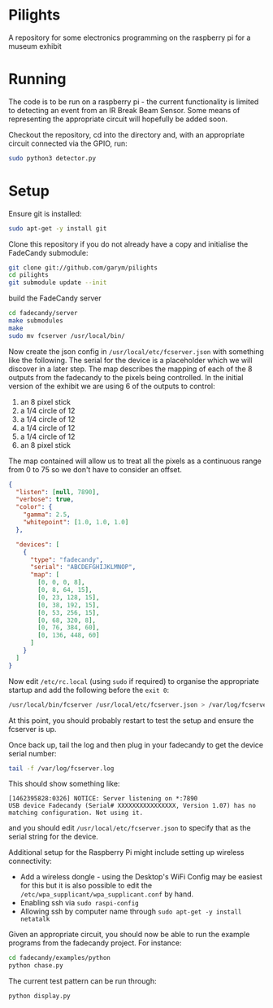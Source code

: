 # Pilights
A repository for some electronics programming on the raspberry pi for a museum exhibit

# Running

The code is to be run on a raspberry pi - the current functionality is limited to detecting an event from an
IR Break Beam Sensor. Some means of representing the appropriate circuit will hopefully be added soon.

Checkout the repository, cd into the directory and, with an appropriate circuit connected via the GPIO, run:

```bash
sudo python3 detector.py
```

# Setup

Ensure git is installed:

```bash
sudo apt-get -y install git
```

Clone this repository if you do not already have a copy and initialise the FadeCandy submodule:

```bash
git clone git://github.com/garym/pilights
cd pilights
git submodule update --init
```

build the FadeCandy server
```bash
cd fadecandy/server
make submodules
make
sudo mv fcserver /usr/local/bin/
```

Now create the json config in ```/usr/local/etc/fcserver.json``` with something like the following.
The serial for the device is a placeholder which we will discover in a later step.
The map describes the mapping of each of the 8 outputs from the fadecandy to the pixels being controlled.
In the initial version of the exhibit we are using 6 of the outputs to control:

 1. an 8 pixel stick
 1. a 1/4 circle of 12
 1. a 1/4 circle of 12
 1. a 1/4 circle of 12
 1. a 1/4 circle of 12
 1. an 8 pixel stick

The map contained will allow us to treat all the pixels as a continuous range from 0 to 75 so we don't have to
consider an offset.

```json
{
  "listen": [null, 7890],
  "verbose": true,
  "color": {
    "gamma": 2.5,
    "whitepoint": [1.0, 1.0, 1.0]
  },

  "devices": [
    {
      "type": "fadecandy",
      "serial": "ABCDEFGHIJKLMNOP",
      "map": [
        [0, 0, 0, 8],
        [0, 8, 64, 15],
        [0, 23, 128, 15],
        [0, 38, 192, 15],
        [0, 53, 256, 15],
        [0, 68, 320, 8],
        [0, 76, 384, 60],
        [0, 136, 448, 60]
      ]
    }
  ]
}
```

Now edit ```/etc/rc.local``` (using ```sudo``` if required) to organise the appropriate startup and add the
following before the ```exit 0```:

```bash
/usr/local/bin/fcserver /usr/local/etc/fcserver.json > /var/log/fcserver.log 2>&1 &
```

At this point, you should probably restart to test the setup and ensure the fcserver is up.

Once back up, tail the log and then plug in your fadecandy to get the device serial number:

```bash
tail -f /var/log/fcserver.log
```

This should show something like:
```
[1462395828:0326] NOTICE: Server listening on *:7890
USB device Fadecandy (Serial# XXXXXXXXXXXXXXXX, Version 1.07) has no matching configuration. Not using it.
```

and you should edit ```/usr/local/etc/fcserver.json``` to specify that as the serial string for the device.

Additional setup for the Raspberry Pi might include setting up wireless connectivity:

 * Add a wireless dongle - using the Desktop's WiFi Config may be easiest for this but it is also possible to edit the ```/etc/wpa_supplicant/wpa_supplicant.conf``` by hand.
 * Enabling ssh via ```sudo raspi-config```
 * Allowing ssh by computer name through ```sudo apt-get -y install netatalk```

Given an appropriate circuit, you should now be able to run the example programs from the fadecandy project. For instance:

```bash
cd fadecandy/examples/python
python chase.py
```

The current test pattern can be run through:
```bash
python display.py
```
